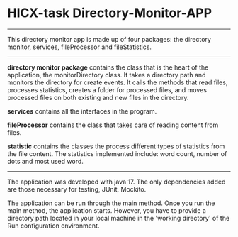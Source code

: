 # HICX-task Directory-Monitor-APP

****

This directory monitor app is made up of four packages: the directory monitor, services, fileProcessor and fileStatistics.
***

**directory monitor package** contains the class that is the heart of the application, the monitorDirectory class. It takes a directory path and monitors the directory for create events. It calls the methods that read files, processes statistics, creates a folder for processed files, and moves processed files on both existing and new files in the directory. 


**services** contains all the interfaces in the program. 


**fileProcessor** contains the class that takes care of reading content from files.


**statistic** contains the classes the process different types of statistics from the file content. The statistics implemented include: word count, number of dots and most used word.

****
The application was developed with java 17. The only dependencies added are those necessary for testing, JUnit, Mockito.

The application can be run through the main method. Once you run the main method, the application starts. However, you have to provide a directory path located in your local machine in the 'working directory' of the Run configuration environment.




